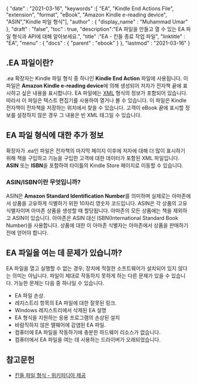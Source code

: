 {
  "date" : "2021-03-16",
  "keywords" :[ "EA", "Kindle End Actions File", "extension", "format", "eBook", "Amazon Kindle e-reading device", "ASIN","Kindle 파일 형식"],
  "author" : {
    "display_name" : "Muhammad Umar"
},
  "draft" : "false",
  "toc" : true,
  "description":"EA 파일을 만들고 열 수 있는 EA 파일 형식과 API에 대해 알아보세요.",
  "title" :"EA - 킨들 종료 작업 파일",
  "linktitle" : "EA",
  "menu" : {
    "docs" : {
      "parent" : "ebook"
}
},
  "lastmod" : "2021-03-16"
}

## .EA 파일이란? ##

.ea 확장자는 Kindle 파일 형식 중 하나인 **Kindle End Action** 파일에 사용됩니다. 이 파일은 **Amazon Kindle e-reading device**에 의해 생성되어 저자가 전자책 끝에 표시하고 싶은 내용을 표시합니다. EA 파일에는 [XML](/ko/web/xml/) 형식의 정보가 포함되어 있습니다. 따라서 이 파일은 텍스트 편집기를 사용하여 열거나 볼 수 있습니다. 이 파일은 Kindle 전자책이 전자책을 저장하는 위치에서 찾을 수 있습니다. 고객이 eBook 끝에 표시할 정보를 설정하지 않은 경우 그 내용은 빈 XML 태그일 수 있습니다.

## EA 파일 형식에 대한 추가 정보 ##

확장자가 .ea인 파일은 전자책의 마지막 페이지 이후에 저자에 대해 더 많이 표시하기 위해 책을 구입하고 기능을 구입한 고객에 대한 데이터가 포함된 XML 파일입니다. **ASIN** 또는 **ISBN**을 포함하여 타이틀의 Kindle Store 페이지로 이동할 수 있습니다.

### ASIN/ISBN이란 무엇입니까? ###

ASIN은 **Amazon Standard Identification Number**를 의미하며 실제로는 아마존에서 상품을 고유하게 식별하기 위한 10자리 영숫자 코드입니다. ASIN은 각 상품의 고유 식별자이며 아마존 상품을 생성할 때 할당됩니다. 아마존의 모든 상품에는 책을 제외하고 ASIN이 있습니다. 아마존은 ASIN 대신 ISBN(International Standard Book Number)을 사용합니다. 상품에 대한 이 아마존 식별자는 아마존에서 상품을 판매하기 전에 얻어야 합니다.

## EA 파일을 여는 데 문제가 있습니까?

EA 파일을 열고 실행할 수 없는 경우; 장치에 적절한 소프트웨어가 설치되어 있지 않다는 의미는 아닙니다. 파일이 제대로 작동하지 못하게 하는 다른 문제가 있을 수 있습니다. 가능한 문제는 다음 중 하나일 수 있습니다.

- EA 파일 손상.
- 레지스트리 항목의 EA 파일에 대한 잘못된 링크.
- Windows 레지스트리에서 삭제된 EA 설명
- EA 형식을 지원하는 응용 프로그램의 손상된 설치
- 바람직하지 않은 맬웨어에 감염된 EA 파일.
- 컴퓨터에 EA 파일을 작동하기에 충분한 하드웨어 리소스가 없습니다.
- 컴퓨터에서 EA 파일을 여는 데 사용하는 드라이버가 오래되었습니다.


## 참고문헌

* [킨들 파일 형식 - 위키피디아 제공](https://en.wikipedia.org/wiki/Kindle_File_Format)


